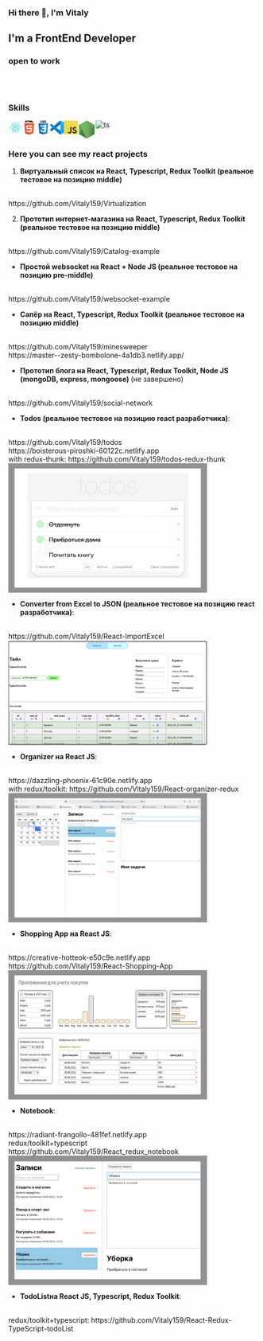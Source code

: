 ### Hi there 👋, I'm Vitaly
## I'm a FrontEnd Developer 
### open to work

<br/>
<br/>

### Skills
<img align="left" alt="react" width="28px" src="https://raw.githubusercontent.com/github/explore/80688e429a7d4ef2fca1e82350fe8e3517d3494d/topics/react/react.png" />
<img align="left" alt="html" width="28px" src="https://raw.githubusercontent.com/github/explore/80688e429a7d4ef2fca1e82350fe8e3517d3494d/topics/html/html.png" />
<img align="left" alt="css" width="28px" src="https://raw.githubusercontent.com/github/explore/80688e429a7d4ef2fca1e82350fe8e3517d3494d/topics/css/css.png" />
<img align="left" alt="vsCode" width="28px" src="https://raw.githubusercontent.com/github/explore/80688e429a7d4ef2fca1e82350fe8e3517d3494d/topics/visual-studio-code/visual-studio-code.png" />
<img align="left" alt="js" width="28px" src="https://raw.githubusercontent.com/github/explore/80688e429a7d4ef2fca1e82350fe8e3517d3494d/topics/javascript/javascript.png" />
<img align="left" alt="node" width="36px" src="https://raw.githubusercontent.com/github/explore/80688e429a7d4ef2fca1e82350fe8e3517d3494d/topics/nodejs/nodejs.png" />
<img align="left" alt="ts" width="28px" src="https://lh3.googleusercontent.com/-1IMYks4pLnY/WDmmGwEJqBI/AAAAAAAAA0I/bgG2F6tVQo0/s75/ptgrwroxjvoroonpotgunxwttsjksuux.png" />

<br/>
<br/>

### Here you can see my react projects

1) <b>Виртуальный список на React, Typescript, Redux Toolkit (реальное тестовое на позицию middle)</b>
<br/>
https://github.com/Vitaly159/Virtualization

2) <b>Прототип интернет-магазина на React, Typescript, Redux Toolkit (реальное тестовое на позицию middle)</b>
<br/>
https://github.com/Vitaly159/Catalog-example

- <b>Простой websocket на React + Node JS (реальное тестовое на позицию pre-middle)</b>
<br/>
https://github.com/Vitaly159/websocket-example

- <b>Сапёр на React, Typescript, Redux Toolkit (реальное тестовое на позицию middle)</b>
<br/>
https://github.com/Vitaly159/minesweeper
<br/>
https://master--zesty-bombolone-4a1db3.netlify.app/

- <b>Прототип блога на React, Typescript, Redux Toolkit, Node JS (mongoDB, express, mongoose) </b> (не завершено) 
<br/>
https://github.com/Vitaly159/social-network

<br/>

- <b>Todos  (реальное тестовое на позицию react разработчика)</b>:
<br/>
https://github.com/Vitaly159/todos
<br/>
https://boisterous-piroshki-60122c.netlify.app
<br/>
with redux-thunk: https://github.com/Vitaly159/todos-redux-thunk
<br/>
<img align="center" alt="js" width="400px" src="https://github.com/Vitaly159/Vitaly159/blob/main/images/todos.png" />

- <b>Converter from Excel to JSON (реальное тестовое на позицию react разработчика)</b>:
<br/>
https://github.com/Vitaly159/React-ImportExcel 
<br/>
<img align="center" alt="js" width="400px" src="https://github.com/Vitaly159/Vitaly159/blob/main/images/importExcel.png" />

- <b>Organizer на React JS</b>:
<br/>
https://dazzling-phoenix-61c90e.netlify.app
<br/>
with redux/toolkit: https://github.com/Vitaly159/React-organizer-redux
<br/>
<img align="center" alt="js" width="400px" src="https://github.com/Vitaly159/Vitaly159/blob/main/images/org.jpg" />

<br/>

- <b>Shopping App на React JS</b>: 
<br/>
https://creative-hotteok-e50c9e.netlify.app
<br/>
https://github.com/Vitaly159/React-Shopping-App
<br/>
<img align="center" alt="js" width="400px" src="https://github.com/Vitaly159/Vitaly159/blob/main/images/shop.jpg" />

<br/>

- <b>Notebook</b>:
<br/>
https://radiant-frangollo-481fef.netlify.app
<br/>
redux/toolkit+typescript https://github.com/Vitaly159/React_redux_notebook
<br/>
<img align="center" alt="js" width="400px" src="https://github.com/Vitaly159/Vitaly159/blob/main/images/notebook.png" />

<br/>

- <b>TodoListна React JS, Typescript, Redux Toolkit</b>:
<br />
redux/toolkit+typescript: https://github.com/Vitaly159/React-Redux-TypeScript-todoList
